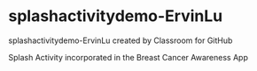 # splashactivitydemo-ErvinLu
splashactivitydemo-ErvinLu created by Classroom for GitHub

Splash Activity incorporated in the Breast Cancer Awareness App
